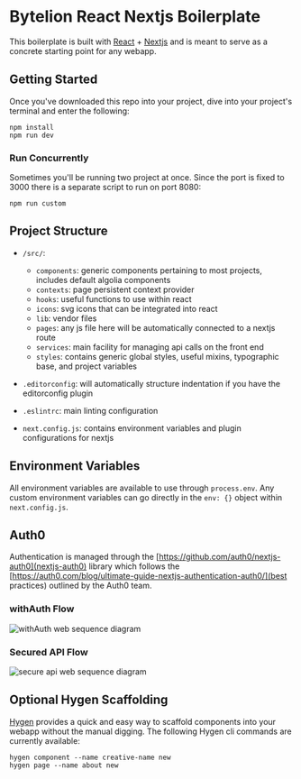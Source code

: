 # Bytelion React Nextjs Boilerplate

This boilerplate is built with [React](https://reactjs.org/) + [Nextjs](https://nextjs.org/) and is meant to serve as a concrete starting point for any webapp.

## Getting Started

Once you've downloaded this repo into your project, dive into your project's terminal and enter the following:

```
npm install
npm run dev
```

### Run Concurrently

Sometimes you'll be running two project at once. Since the port is fixed to 3000 there is a separate script to run on port 8080:

```
npm run custom
```

## Project Structure

* `/src/`:
  * `components`: generic components pertaining to most projects, includes default algolia components
  * `contexts`: page persistent context provider
  * `hooks`: useful functions to use within react
  * `icons`: svg icons that can be integrated into react
  * `lib`: vendor files
  * `pages`: any js file here will be automatically connected to a nextjs route
  * `services`: main facility for managing api calls on the front end
  * `styles`: contains generic global styles, useful mixins, typographic base, and project variables

* `.editorconfig`: will automatically structure indentation if you have the editorconfig plugin
* `.eslintrc`: main linting configuration
* `next.config.js`: contains environment variables and plugin configurations for nextjs

## Environment Variables

All environment variables are available to use through `process.env`. Any custom environment variables can go directly in the `env: {}` object within `next.config.js`.

## Auth0

Authentication is managed through the [https://github.com/auth0/nextjs-auth0](nextjs-auth0) library which follows the [https://auth0.com/blog/ultimate-guide-nextjs-authentication-auth0/](best practices) outlined by the Auth0 team.

### withAuth Flow
![withAuth web sequence diagram](https://cdn.auth0.com/blog/nextjs-authn-auth0/static-site-authentication.png)

### Secured API Flow
![secure api web sequence diagram](https://cdn.auth0.com/blog/nextjs-authn-auth0/static-site-api-calls.png)

## Optional Hygen Scaffolding

[Hygen](https://www.hygen.io/templates/) provides a quick and easy way to scaffold components into your webapp without the manual digging. The following Hygen cli commands are currently available:

```
hygen component --name creative-name new
hygen page --name about new
```
